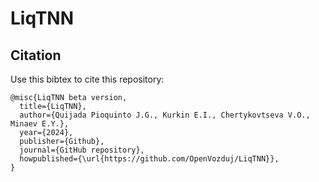 # LiqTNN
## Citation
Use this bibtex to cite this repository:


```
@misc{LiqTNN beta version,
  title={LiqTNN},
  author={Quijada Pioquinto J.G., Kurkin E.I., Chertykovtseva V.O., Minaev E.Y.},
  year={2024},
  publisher={Github},
  journal={GitHub repository},
  howpublished={\url{https://github.com/OpenVozduj/LiqTNN}},
}
```
